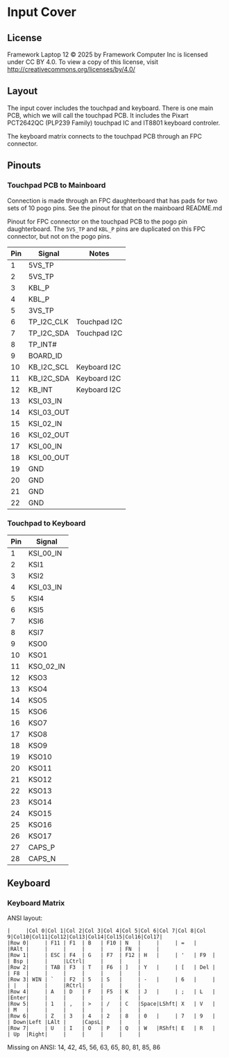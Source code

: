 # Input Cover

## License

Framework Laptop 12 © 2025 by Framework Computer Inc is licensed under CC BY 4.0.
To view a copy of this license, visit http://creativecommons.org/licenses/by/4.0/

## Layout

The input cover includes the touchpad and keyboard.
There is one main PCB, which we will call the touchpad PCB.
It includes the Pixart PCT2642QC (PLP239 Family) touchpad IC and IT8801 keyboard controler.

The keyboard matrix connects to the touchpad PCB through an FPC connector.

## Pinouts

### Touchpad PCB to Mainboard

Connection is made through an FPC daughterboard that has pads for two sets of 10 pogo pins.
See the pinout for that on the mainboard README.md

Pinout for FPC connector on the touchpad PCB to the pogo pin daughterboard.
The `5VS_TP` and `KBL_P` pins are duplicated on this FPC connector, but not on the pogo pins.

| Pin | Signal     | Notes        |
|-----|------------|--------------|
| 1   | 5VS_TP     |              |
| 2   | 5VS_TP     |              |
| 3   | KBL_P      |              |
| 4   | KBL_P      |              |
| 5   | 3VS_TP     |              |
| 6   | TP_I2C_CLK | Touchpad I2C |
| 7   | TP_I2C_SDA | Touchpad I2C |
| 8   | TP_INT#    |              |
| 9   | BOARD_ID   |              |
| 10  | KB_I2C_SCL | Keyboard I2C |
| 11  | KB_I2C_SDA | Keyboard I2C |
| 12  | KB_INT     | Keyboard I2C |
| 13  | KSI_03_IN  |              |
| 14  | KSI_03_OUT |              |
| 15  | KSI_02_IN  |              |
| 16  | KSI_02_OUT |              |
| 17  | KSI_00_IN  |              |
| 18  | KSI_00_OUT |              |
| 19  | GND        |              |
| 20  | GND        |              |
| 21  | GND        |              |
| 22  | GND        |              |

### Touchpad to Keyboard

| Pin | Signal     |
|-----|------------|
| 1   | KSI_00_IN  |
| 2   | KSI1       |
| 3   | KSI2       |
| 4   | KSI_03_IN  |
| 5   | KSI4       |
| 6   | KSI5       |
| 7   | KSI6       |
| 8   | KSI7       |
| 9   | KSO0       |
| 10  | KSO1       |
| 11  | KSO_02_IN  |
| 12  | KSO3       |
| 13  | KSO4       |
| 14  | KSO5       |
| 15  | KSO6       |
| 16  | KSO7       |
| 17  | KSO8       |
| 18  | KSO9       |
| 19  | KSO10      |
| 20  | KSO11      |
| 21  | KSO12      |
| 22  | KSO13      |
| 23  | KSO14      |
| 24  | KSO15      |
| 25  | KSO16      |
| 26  | KSO17      |
| 27  | CAPS_P     |
| 28  | CAPS_N     |

## Keyboard

### Keyboard Matrix

ANSI layout:

```
|     |Col 0|Col 1|Col 2|Col 3|Col 4|Col 5|Col 6|Col 7|Col 8|Col 9|Col10|Col11|Col12|Col13|Col14|Col15|Col16|Col17|
|Row 0|     | F11 | F1  | B   | F10 | N   |     |     | =   |     |RAlt |     |     |     |     |     | FN  |     |
|Row 1|     | ESC | F4  | G   | F7  | F12 | H   |     | '   | F9  |     | Bsp |     |     |LCtrl|     |     |     |
|Row 2|     | TAB | F3  | T   | F6  | ]   | Y   |     | [   | Del |     | F8  |     |     |     |     |     |     |
|Row 3| WIN | `   | F2  | 5   | S   |     | -   |     | 6   |     |     | |   |     |     |RCtrl|     |     |     |
|Row 4|     | A   | D   | F   | F5  | K   | J   |     | ;   | L   |     |Enter|     |     |     |     |     |     |
|Row 5|     | 1   | ,   | >   | /   | C   |Space|LShft| X   | V   |     | M   |     |     |     |     |     |     |
|Row 6|     | Z   | 3   | 4   | 2   | 8   | 0   |     | 7   | 9   |     | Down|Left |LAlt |     |CapsL|     |     |
|Row 7|     | U   | I   | O   | P   | Q   | W   |RShft| E   | R   |     | Up  |Right|     |     |     |     |     |
```

Missing on ANSI: 14, 42, 45, 56, 63, 65, 80, 81, 85, 86
